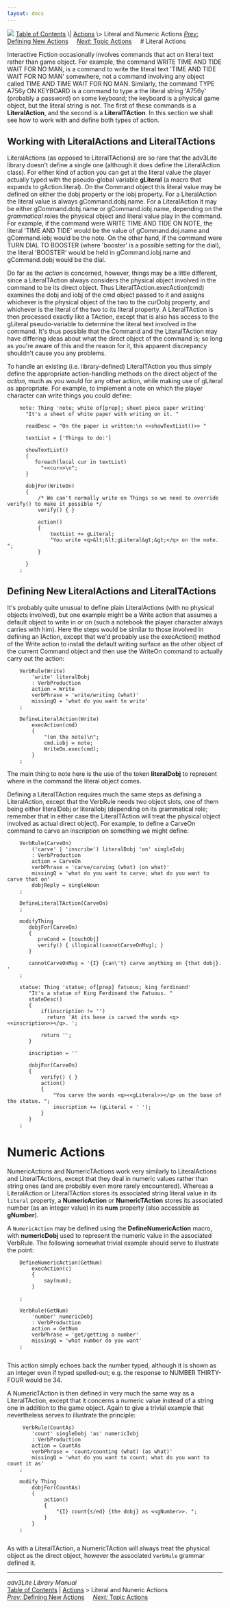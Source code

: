 ```yaml
---
layout: docs
---
```



<img src="topbar.jpg" data-border="0" />
<a href="toc.html" class="nav">Table of Contents</a> \|
<a href="action.html" class="nav">Actions</a> \> Literal and Numeric
Actions  
<span class="navnp"><a href="define.html" class="nav"><em>Prev:</em> Defining New Actions</a>
    <a href="topicact.html" class="nav"><em>Next:</em> Topic Actions</a>
    </span>
# Literal Actions

Interactive Fiction occasionally involves commands that act on literal
text rather than game object. For example, the command WRITE TIME AND
TIDE WAIT FOR NO MAN, is a command to write the literal text 'TIME AND
TIDE WAIT FOR NO MAN' somewhere, not a command involving any object
called TIME AND TIME WAIT FOR NO MAN. Similarly, the command TYPE A756y
ON KEYBOARD is a command to type a the literal string 'A756y' (probably
a password) on some keyboard; the keyboard is a physical game object,
but the literal string is not. The first of these commands is a
**LiteralAction**, and the second is a **LiteralTAction**. In this
section we shall see how to work with and define both types of action.

<span id="working"></span>

## Working with LiteralActions and LiteralTActions

LiteralActions (as opposed to LiteralTActions) are so rare that the
adv3Lite library doesn't define a single one (although it does define
the LiteralAction class). For either kind of action you can get at the
literal value the player actually typed with the pseudo-global variable
**gLiteral** (a macro that expands to gAction.literal). On the Command
object this literal value may be defined on either the dobj property or
the iobj property. For a LiteralAction the literal value is always
gCommand.dobj.name. For a LiteralAction it may be either
gCommand.dobj.name or gCommand.iobj.name, depending on the *grammatical*
roles the physical object and literal value play in the command. For
example, if the command were WRITE TIME AND TIDE ON NOTE, the literal
'TIME AND TIDE' would be the value of gCommand.doj.name and
gCommand.iobj would be the note. On the other hand, if the command were
TURN DIAL TO BOOSTER (where 'booster' is a possible setting for the
dial), the literal 'BOOSTER' would be held in gCommand.iobj.name and
gCommand.dobj would be the dial.

Do far as the *action* is concerned, however, things may be a little
different, since a LiteralTAction always considers the physical object
involved in the command to be its direct object. Thus
LiteralTAction.execAction(cmd) examines the dobj and iobj of the cmd
object passed to it and assigns whichever is the physical object of the
two to the curDobj property, and whichever is the literal of the two to
its literal property. A LiteralTAction is then processed exactly like a
TAction, except that is also has access to the gLiteral pseudo-variable
to determine the literal text involved in the command. It's thus
possible that the Command and the LiteralTAction may have differing
ideas about what the direct object of the command is; so long as you're
aware of this and the reason for it, this apparent discrepancy shouldn't
cause you any problems.

To handle an existing (i.e. library-defined) LiteralTAction you thus
simply define the appropriate action-handling methods on the direct
object of the *action*, much as you would for any other action, while
making use of gLiteral as appropriate. For example, to implement a note
on which the player character can write things you could define:

```
    note: Thing 'note; white of[prep]; sheet piece paper writing' 
      "It's a sheet of white paper with writing on it. "
      
      readDesc = "On the paper is written:\n <<showTextList()>> "

      textList = ['Things to do:']
      
      showTextList()
      {
         foreach(local cur in textList)
           "<<cur>>\n";
      }

      dobjFor(WriteOn)
      {
          /* We can't normally write on Things so we need to override verify() to make it possible */
          verify() { } 
          
          action()
          {
              textList += gLiteral;
              "You write <q>&lt;&lt;gLiteral&gt;&gt;</q> on the note. ";
          }
          
      }  
    ;
```

  
<span id="defining"></span>

## Defining New LiteralActions and LiteralTActions

It's probably quite unusual to define plain LiteralActions (with no
physical objects involved), but one example might be a Write action that
assumes a default object to write in or on (such a notebook the player
character always carries with him). Here the steps would be similar to
those involved in defining an IAction, except that we'd probably use the
execAction() method of the Write action to install the default writing
surface as the other object of the current Command object and then use
the WriteOn command to actually carry out the action:

```
    VerbRule(Write)
        'write' literalDobj
        : VerbProduction
        action = Write
        verbPhrase = 'write/writing (what)'
        missingQ = 'what do you want to write'
    ;

    DefineLiteralAction(Write)
        execAction(cmd)
        {
            "(on the note)\n";
            cmd.iobj = note;
            WriteOn.exec(cmd);
        }
    ;
```

The main thing to note here is the use of the token **literalDobj** to
represent where in the command the literal object comes.

Defining a LiteralTAction requires much the same steps as defining a
LiteralAction, except that the VerbRule needs two object slots, one of
them being either literalDobj or literalIobj (depending on its
grammatical role; remember that in either case the LiteralTAction will
treat the physical object involved as actual direct object). For
example, to define a CarveOn command to carve an inscription on
something we might define:

```
    VerbRule(CarveOn)
        ('carve' | 'inscribe') literalDobj 'on' singleIobj
        : VerbProduction
        action = CarveOn
        verbPhrase = 'carve/carving (what) (on what)'
        missingQ = 'what do you want to carve; what do you want to carve that on'
        dobjReply = singleNoun
    ;  
      
    DefineLiteralTAction(CarveOn)
    ;

    modifyThing
       dobjFor(CarveOn)
       {
          preCond = [touchObj]
          verify() { illogical(cannotCarveOnMsg); }
       }
       
       cannotCarveOnMsg = '{I} {can\'t} carve anything on {that dobj}. '
    ;

    statue: Thing 'statue; of[prep] fatuous; king ferdinand'
       "It's a statue of King Ferdinand the Fatuous. "
       stateDesc()
       {
           if(inscription != '')
             return 'At its base is carved the words <q><<inscription>></q>. ';
             
           return '';  
       }

       inscription = ''
       
       dobjFor(CarveOn)
       {
           verify() { }
           action()
           {
               "You carve the words <q><<gLiteral>></q> on the base of the statue. ";
               inscription += (gLiteral + ' ');
           }
       }
    ;
```

  
<span id="numeric"></span>

# Numeric Actions

NumericActions and NumericTActions work very similarly to LiteralActions
and LiteralTActions, except that they deal in numeric values rather than
string ones (and are probably even more rarely encountered). Whereas a
LiteralAction or LiteralTAction stores its associated string literal
value in its `literal` property, a
**NumericAction** or **NumericTAction** stores its associated number (as
an integer value) in its **num** property (also accessible as
**gNumber**).

A `NumericAction` may be defined using the
**DefineNumericAction** macro, with **numericDobj** used to represent
the numeric value in the associated VerbRule. The following somewhat
trivial example should serve to illustrate the point:

```
    DefineNumericAction(GetNum)
        execAction(c)
        {
            say(num);
        } 
        
    ;

    VerbRule(GetNum)
        'number' numericDobj
        : VerbProduction
        action = GetNum
        verbPhrase = 'get/getting a number'
        missingQ = 'what number do you want'
    ;
     
```

This action simply echoes back the number typed, although it is shown as
an integer even if typed spelled-out; e.g. the response to NUMBER
THIRTY-FOUR would be 34.

A NumericTAction is then defined in very much the same way as a
LiteralTAction, except that it concerns a numeric value instead of a
string one in addition to the game object. Again to give a trivial
example that nevertheless serves to illustrate the principle:

```
     VerbRule(CountAs)
        'count' singleDobj 'as' numericIobj
        : VerbProduction
        action = CountAs
        verbPhrase = 'count/counting (what) (as what)'
        missingQ = 'what do you want to count; what do you want to count it as'
    ;

    modify Thing
        dobjFor(CountAs)
        {
            action()
            {
                "{I} count{s/ed} {the dobj} as <<gNumber>>. ";
            }
        }
    ;
     
```

As with a LiteralTAction, a NumericTAction will always treat the
physical object as the direct object, however the associated
`VerbRule` grammar defined it.



------------------------------------------------------------------------



*adv3Lite Library Manual*  
<a href="toc.html" class="nav">Table of Contents</a> \|
<a href="action.html" class="nav">Actions</a> \> Literal and Nuneric
Actions  
<span class="navnp"><a href="define.html" class="nav"><em>Prev:</em> Defining New Actions</a>
    <a href="topicact.html" class="nav"><em>Next:</em> Topic Actions</a>
    </span>


